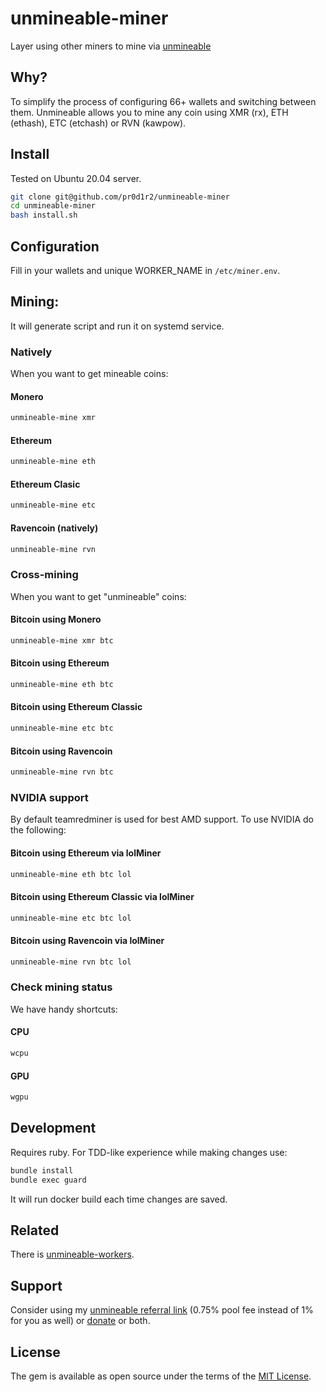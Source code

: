 # unmineable-miner

Layer using other miners to mine via [unmineable](https://www.unmineable.com)

## Why?

To simplify the process of configuring 66+ wallets and switching between them.
Unmineable allows you to mine any coin using XMR (rx), ETH (ethash), ETC (etchash) or RVN (kawpow).

## Install

Tested on Ubuntu 20.04 server.

```bash
git clone git@github.com/pr0d1r2/unmineable-miner
cd unmineable-miner
bash install.sh
```

## Configuration

Fill in your wallets and unique WORKER_NAME in `/etc/miner.env`.

## Mining:

It will generate script and run it on systemd service.

### Natively

When you want to get mineable coins:

#### Monero

```bash
unmineable-mine xmr
```

#### Ethereum

```bash
unmineable-mine eth
```

#### Ethereum Clasic

```bash
unmineable-mine etc
```

#### Ravencoin (natively)

```bash
unmineable-mine rvn
```

### Cross-mining

When you want to get "unmineable" coins:

#### Bitcoin using Monero

```bash
unmineable-mine xmr btc
```

#### Bitcoin using Ethereum

```bash
unmineable-mine eth btc
```

#### Bitcoin using Ethereum Classic

```bash
unmineable-mine etc btc
```

#### Bitcoin using Ravencoin

```bash
unmineable-mine rvn btc
```

### NVIDIA support

By default teamredminer is used for best AMD support. To use NVIDIA do the following:

#### Bitcoin using Ethereum via lolMiner

```bash
unmineable-mine eth btc lol
```

#### Bitcoin using Ethereum Classic via lolMiner

```bash
unmineable-mine etc btc lol
```

#### Bitcoin using Ravencoin via lolMiner

```bash
unmineable-mine rvn btc lol
```

### Check mining status

We have handy shortcuts:

#### CPU

```bash
wcpu
```

#### GPU

```bash
wgpu
```

## Development

Requires ruby. For TDD-like experience while making changes use:

```bash
bundle install
bundle exec guard
```

It will run docker build each time changes are saved.

## Related

There is [unmineable-workers](https://github.com/pr0d1r2/unmineable-workers).

## Support

Consider using my [unmineable referral link](https://www.unmineable.com/?ref=3792-egij) (0.75% pool fee instead of 1% for you as well) or [donate](https://github.com/pr0d1r2/donate) or both.

## License

The gem is available as open source under the terms of the [MIT License](http://opensource.org/licenses/MIT).
